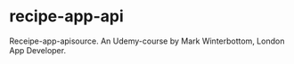 # recipe-app-api
Receipe-app-apisource. An Udemy-course by Mark Winterbottom, London App Developer.
